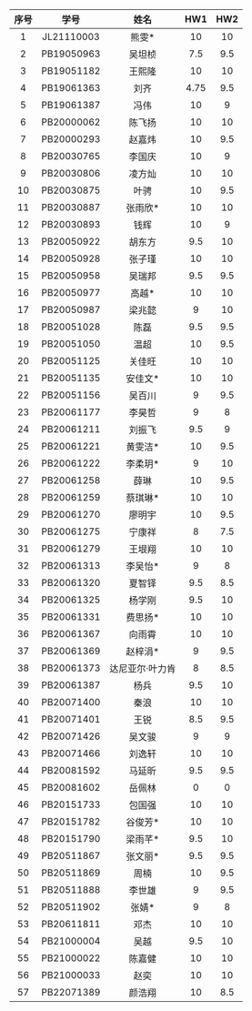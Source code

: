 
| 序号 |    学号    |      姓名       |  HW1  | HW2  |
| :--: | :--------: | :-------------: | :---: | :--: |
|  1   | JL21110003 |      熊雯*      |  10   |  10  |
|  2   | PB19050963 |     吴坦桢      |  7.5  | 9.5  |
|  3   | PB19051182 |     王熙隆      |  10   |  10  |
|  4   | PB19061363 |      刘齐       | 4.75 | 9.5  |
|  5   | PB19061387 |      冯伟       |  10   |  9   |
|  6   | PB20000062 |     陈飞扬      |  10   |  10  |
|  7   | PB20000293 |     赵嘉炜      |  10   | 9.5  |
|  8   | PB20030765 |     李国庆      |  10   |  9   |
|  9   | PB20030806 |     凌方灿      |  10   |  10  |
|  10  | PB20030875 |      叶骋       |  10   | 9.5  |
|  11  | PB20030887 |     张雨欣*     |  10   |  10  |
|  12  | PB20030893 |      钱辉       |  10   |  9   |
|  13  | PB20050922 |     胡东方      |  9.5  |  10  |
|  14  | PB20050928 |     张子瑾      |  10   |  10  |
|  15  | PB20050958 |     吴瑞邦      |  9.5  | 9.5  |
|  16  | PB20050977 |      高越*      |  10   |  10  |
|  17  | PB20050987 |     梁兆懿      |   9   |  10  |
|  18  | PB20051028 |      陈磊       |  9.5  | 9.5  |
|  19  | PB20051050 |      温超       |  10   | 9.5  |
|  20  | PB20051125 |     关佳旺      |  10   |  10  |
|  21  | PB20051135 |     安佳文*     |  10   |  10  |
|  22  | PB20051156 |     吴百川      |   9   | 9.5  |
|  23  | PB20061177 |     李昊哲      |   9   |  8   |
|  24  | PB20061211 |     刘振飞      |  9.5  |  9   |
|  25  | PB20061221 |     黄雯洁*     |  10   | 9.5  |
|  26  | PB20061222 |     李柔玥*     |   9   |  10  |
|  27  | PB20061258 |      薛琳       |  10   | 9.5  |
|  28  | PB20061259 |     蔡琪琳*     |  10   |  10  |
|  29  | PB20061270 |     廖明宇      |  10   | 9.5  |
|  30  | PB20061275 |     宁康祥      |  8   | 7.5  |
|  31  | PB20061279 |     王垠翔      |  10  |  10  |
|  32  | PB20061313 |     李吴怡*     |  9   |  8   |
|  33  | PB20061320 |     夏智铎      | 9.5  | 8.5  |
|  34  | PB20061325 |     杨学刚      | 9.5  |  10  |
|  35  | PB20061331 |     费思扬*     |  10  |  10  |
|  36  | PB20061367 |     向雨霄      |  10  |  10  |
|  37  | PB20061369 |     赵梓涓*     |  9   | 9.5  |
|  38  | PB20061373 | 达尼亚尔·叶力肯 |  8   | 8.5  |
|  39  | PB20061387 |      杨兵       | 9.5  |  10  |
|  40  | PB20071400 |      秦浪       |  10  |  10  |
|  41  | PB20071401 |      王锐       | 8.5  | 9.5  |
|  42  | PB20071426 |     吴文骏      |  9   |  9   |
|  43  | PB20071466 |     刘逸轩      |  10  |  10  |
|  44  | PB20081592 |     马延昕      | 9.5  | 9.5  |
|  45  | PB20081602 |     岳佩林      |  0   |  0   |
|  46  | PB20151733 |     包国强      |  10  |  10  |
|  47  | PB20151782 |     谷俊芳*     |  10  |  10  |
|  48  | PB20151790 |     梁雨芊*     | 9.5  |  10  |
|  49  | PB20511867 |     张文丽*     | 9.5  | 9.5  |
|  50  | PB20511869 |      周楠       |  10  | 9.5  |
|  51  | PB20511888 |     李世雄      |  9   | 9.5  |
|  52  | PB20511902 |      张婧*      |  9   |  8   |
|  53  | PB20611811 |      邓杰       |  10  |  10  |
|  54  | PB21000004 |      吴越       | 9.5  |  10  |
|  55  | PB21000022 |     陈嘉健      |  10  |  10  |
|  56  | PB21000033 |      赵奕       |  10  |  10  |
|  57  | PB22071389 |     颜浩翔      |  10  | 8.5  |

